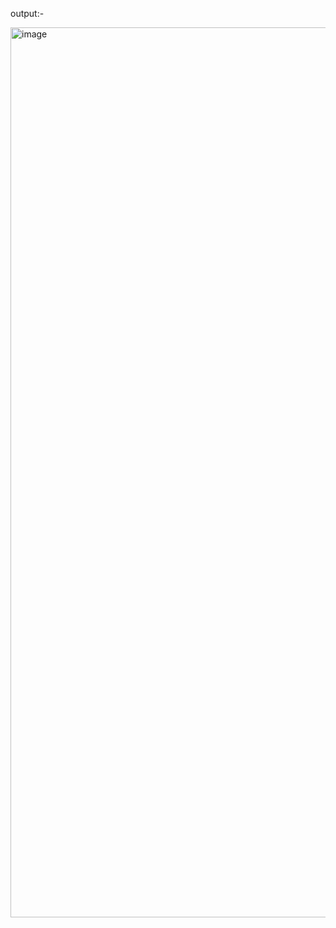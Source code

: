 output:-

<img width="1424" alt="image" src="https://github.com/kaushik1580/parking-lot/assets/37845653/0f51c07a-9dff-4621-8881-4acfe69ceeed">

